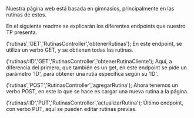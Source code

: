 Nuestra página web está basada en gimnasios, principalmente en las rutinas de estos.

En el siguiente readme se explicarán los diferentes endpoints que nuestro TP presenta.

('rutinas','GET','RutinasController','obtenerRutinas');
En este endpoint, se utiliza un verbo GET, y se obtienen todas las rutinas.

('rutinas/:ID','GET','RutinasController','obtenerRutinaCliente');
Aquí, a diferencia del primero, que también es un get, en este endpoint se pide un parámetro 'ID', para obtener una rutia especifica según su 'ID'.

('rutinas','POST','RutinasController','agregarRutina');
Ahora tenemos un verbo POST, en este lo que se hace es cargar una nueva rutina a la página.

('rutinas/:ID','PUT','RutinasController','actualizarRutina');
Último endpoint, con verbo PUT, aquí se pueden editar rutinas previas.

